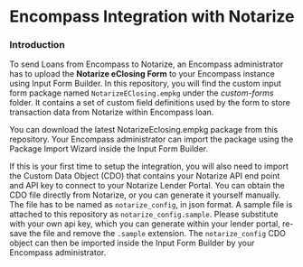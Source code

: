 # Encompass Integration with Notarize
### Introduction

To send Loans from Encompass to Notarize, an Encompass administrator has to upload the 
**Notarize eClosing Form** to your Encompass instance using Input Form Builder. In this repository, you will find the custom input form package named `NotarizeEClosing.empkg` under the *custom-forms* folder. It contains a set of custom field definitions used by the form to store transaction data from Notarize within Encompass loan.

You can download the latest NotarizeEclosing.empkg package from this repository. Your Encompass administrator can import the package using the Package Import Wizard inside the Input Form Builder.

If this is your first time to setup the integration, you will also need to import the Custom Data Object (CDO) that contains your Notarize API end point and API key to connect to your Notarize Lender Portal. You can obtain the CDO file directly from Notarize, or you can generate it yourself manually. The file has to be named as `notarize_config`, in json format. A sample file is attached to this repository as `notarize_config.sample`. Please substitute with your own api key, which you can generate within your lender portal, re-save the file and remove the `.sample` extension. The `notarize_config` CDO object can then be imported inside the Input Form Builder by your Encompass administrator.